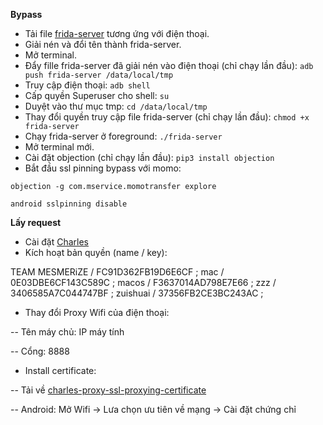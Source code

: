 **Bypass**
- Tải file [frida-server](https://github.com/frida/frida/releases "frida-server") tương ứng với điện thoại.
- Giải nén và đổi tên thành frida-server.
- Mở terminal.
- Đẩy fille frida-server đã giải nén vào điện thoại (chỉ chạy lần đầu):
`adb push frida-server /data/local/tmp`
- Truy cập điện thoại:
`adb shell`
- Cấp quyền Superuser cho shell:
`su`
- Duyệt vào thư mục tmp:
`cd /data/local/tmp`
- Thay đổi quyền truy cập file frida-server (chỉ chạy lần đầu):
`chmod +x frida-server`
- Chạy frida-server ở foreground:
`./frida-server`
- Mở terminal mới.
- Cài đặt objection (chỉ chạy lần đầu):
`pip3 install objection`
- Bắt đầu ssl pinning bypass với momo:

`objection -g com.mservice.momotransfer explore`

`android sslpinning disable`

**Lấy request**
- Cài đặt [Charles](https://maclife.vn/charles-web-proxy-cho-mac.html "Charles")
- Kích hoạt bản quyền (name / key):

TEAM MESMERiZE / FC91D362FB19D6E6CF ;
mac / 0E03DBE6CF143C589C ;
macos / F3637014AD798E7E66 ;
zzz / 3406585A7C044747BF ;
zuishuai / 37356FB2CE3BC243AC ;

- Thay đổi Proxy Wifi của điện thoại:

-- Tên máy chủ: IP máy tính

-- Cổng: 8888

- Install certificate:

-- Tải về [charles-proxy-ssl-proxying-certificate](http://chls.pro/ssl "charles-proxy-ssl-proxying-certificate")

-- Android: Mở Wifi -> Lưa chọn ưu tiên về mạng -> Cài đặt chứng chỉ


